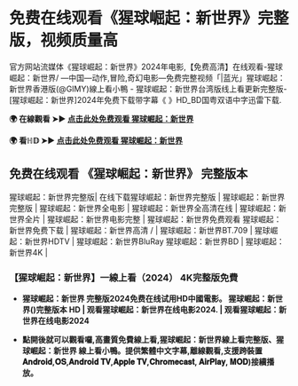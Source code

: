 # 免费在线观看《猩球崛起：新世界》完整版，视频质量高
官方网站流媒体《猩球崛起：新世界》2024年电影,【免费高清】在线观看-猩球崛起：新世界/ —中国—动作,冒险,奇幻电影—免费完整视频「|蓝光」猩球崛起：新世界香港版(@GIMY)線上看小鴨 - 猩球崛起：新世界台湾版线上看更新完整版-[猩球崛起：新世界]2024年免费下载带字幕《 》HD_BD国粤双语中字迅雷下载.

**🌍 在線觀看 ➤► [点击此处免费观看 猩球崛起：新世界](https://weflix.cloud/zh/movie/653346/kingdom-of-the-planet-of-the-apes-gityawzh)**

**🌍 看ℍ𝔻 ➤► [点击此处免费观看 猩球崛起：新世界](https://weflix.cloud/zh/movie/653346/kingdom-of-the-planet-of-the-apes-gityawzh)**

## 免费在线观看 《猩球崛起：新世界》 完整版本
猩球崛起：新世界完整版| 在线下载猩球崛起：新世界完整版 | 猩球崛起：新世界完整版 | 猩球崛起：新世界全电影 | 猩球崛起：新世界全高清在线 | 猩球崛起：新世界全片 | 猩球崛起：新世界电影完整 | 猩球崛起：新世界免费观看 猩球崛起：新世界免费下载 | 猩球崛起：新世界高清 / | 猩球崛起：新世界BT.709 | 猩球崛起：新世界HDTV | 猩球崛起：新世界BluRay 猩球崛起：新世界BD | 猩球崛起：新世界4K |

### 【猩球崛起：新世界】一線上看（2024） 4K完整版免費

- **猩球崛起：新世界 完整版2024免费在线试用HD中國電影。 猩球崛起：新世界()完整版本 HD | 观看猩球崛起：新世界在线电影2024. | 观看猩球崛起：新世界在线电影2024**

- **點開後就可以觀看囉,高畫質免費線上看,猩球崛起：新世界線上看完整版、猩球崛起：新世界 線上看小鴨。提供繁體中文字幕,離線觀看,支援跨裝置𝐀𝐧𝐝𝐫𝐨𝐢𝐝,𝐎𝐒,𝐀𝐧𝐝𝐫𝐨𝐢𝐝 𝐓𝐕,𝐀𝐩𝐩𝐥𝐞 𝐓𝐕,𝐂𝐡𝐫𝐨𝐦𝐞𝐜𝐚𝐬𝐭, 𝐀𝐢𝐫𝐏𝐥𝐚𝐲, 𝐌𝐎𝐃)接續播放。**
